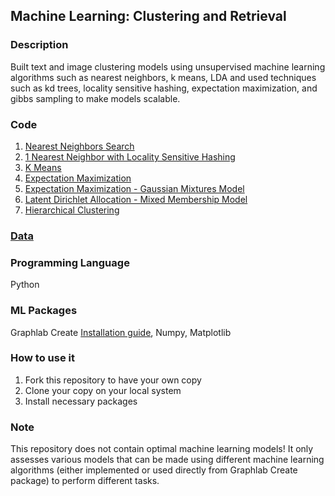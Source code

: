 ## Machine Learning: Clustering and Retrieval

### Description
Built text and image clustering models using unsupervised machine learning algorithms such as nearest neighbors, k means, LDA and used techniques such as kd trees, locality sensitive hashing, expectation maximization, and gibbs sampling to make models scalable.

### Code
1. [Nearest Neighbors Search](https://github.com/agrawal-priyank/machine-learning-clustering-retrieval/blob/master/nearest-neighbor-search/nearest-neighbors-features-and-metrics.ipynb)
2. [1 Nearest Neighbor with Locality Sensitive Hashing](https://github.com/agrawal-priyank/machine-learning-clustering-retrieval/blob/master/nearest-neighbor-search/1_nearest-neighbors-locality-sensitive-hashing-implementation.ipynb)
3. [K Means](https://github.com/agrawal-priyank/machine-learning-clustering-retrieval/blob/master/k-means/kmeans-with-text-data.ipynb)
4. [Expectation Maximization](https://github.com/agrawal-priyank/machine-learning-clustering-retrieval/blob/master/expectation-maximization/expectation-maximization-with-text-data.ipynb)
5. [Expectation Maximization - Gaussian Mixtures Model](https://github.com/agrawal-priyank/machine-learning-clustering-retrieval/blob/master/expectation-maximization/expectation-maximization-for-gaussian-mixtures.ipynb)
6. [Latent Dirichlet Allocation - Mixed Membership Model](https://github.com/agrawal-priyank/machine-learning-clustering-retrieval/blob/master/latent-dirichlet-allocation/latent-dirichlet-allocation.ipynb)
7. [Hierarchical Clustering](https://github.com/agrawal-priyank/machine-learning-clustering-retrieval/blob/master/hierarchical-clustering/hierarchical_clustering.ipynb)

### [Data](https://github.com/agrawal-priyank/machine-learning-clustering-retrieval/tree/master/data)

### Programming Language
Python

### ML Packages
Graphlab Create [Installation guide](https://turi.com/learn/coursera/), Numpy, Matplotlib

### How to use it
1. Fork this repository to have your own copy
2. Clone your copy on your local system
3. Install necessary packages

### Note
This repository does not contain optimal machine learning models! It only assesses various models that can be made using different machine learning algorithms (either implemented or used directly from Graphlab Create package) to perform different tasks.
